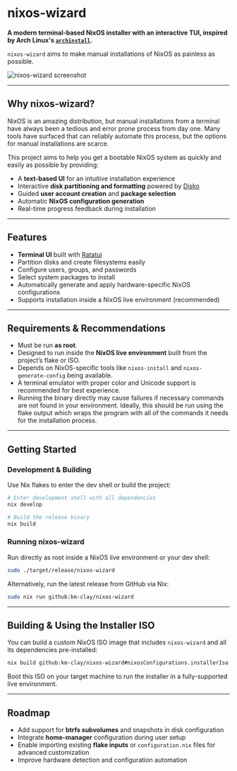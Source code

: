 # nixos-wizard

**A modern terminal-based NixOS installer with an interactive TUI, inspired by Arch Linux's [`archinstall`](https://github.com/archlinux/archinstall).**

`nixos-wizard` aims to make manual installations of NixOS as painless as possible.

![nixos-wizard screenshot](https://github.com/user-attachments/assets/b1e11874-a72d-4e54-b2d8-e5a5f3325ac9)

---

## Why nixos-wizard?

NixOS is an amazing distribution, but manual installations from a terminal have always been a tedious and error prone process from day one. Many tools have surfaced that can reliably automate this process, but the options for manual installations are scarce.

This project aims to help you get a bootable NixOS system as quickly and easily as possible by providing:

* A **text-based UI** for an intuitive installation experience
* Interactive **disk partitioning and formatting** powered by [Disko](https://github.com/nix-community/disko)
* Guided **user account creation** and **package selection**
* Automatic **NixOS configuration generation**
* Real-time progress feedback during installation

---

## Features

* **Terminal UI** built with [Ratatui](https://github.com/ratatui/ratatui)
* Partition disks and create filesystems easily
* Configure users, groups, and passwords
* Select system packages to install
* Automatically generate and apply hardware-specific NixOS configurations
* Supports installation inside a NixOS live environment (recommended)

---

## Requirements & Recommendations

* Must be run **as root**.
* Designed to run inside the **NixOS live environment** built from the project’s flake or ISO.
* Depends on NixOS-specific tools like `nixos-install` and `nixos-generate-config` being available.
* A terminal emulator with proper color and Unicode support is recommended for best experience.
* Running the binary directly may cause failures if necessary commands are not found in your environment. Ideally, this should be run using the flake output which wraps the program with all of the commands it needs for the installation process.

---

## Getting Started

### Development & Building

Use Nix flakes to enter the dev shell or build the project:

```bash
# Enter development shell with all dependencies
nix develop

# Build the release binary
nix build
```

### Running nixos-wizard

Run directly as root inside a NixOS live environment or your dev shell:

```bash
sudo ./target/release/nixos-wizard
```

Alternatively, run the latest release from GitHub via Nix:

```bash
sudo nix run github:km-clay/nixos-wizard
```

---

## Building & Using the Installer ISO

You can build a custom NixOS ISO image that includes `nixos-wizard` and all its dependencies pre-installed:

```bash
nix build github:km-clay/nixos-wizard#nixosConfigurations.installerIso.config.system.build.isoImage
```

Boot this ISO on your target machine to run the installer in a fully-supported live environment.

---

## Roadmap

* Add support for **btrfs subvolumes** and snapshots in disk configuration
* Integrate **home-manager** configuration during user setup
* Enable importing existing **flake inputs** or `configuration.nix` files for advanced customization
* Improve hardware detection and configuration automation
